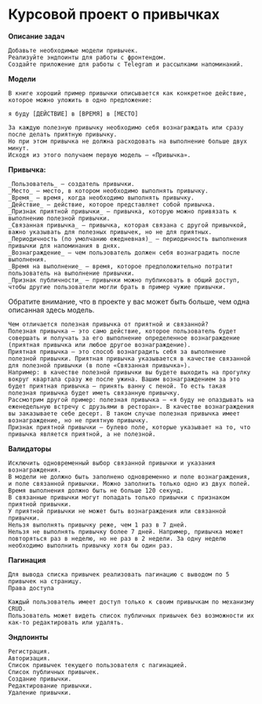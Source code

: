 # **Курсовой проект о привычках**

**Oписание задач**

    Добавьте необходимые модели привычек.
    Реализуйте эндпоинты для работы с фронтендом.
    Создайте приложение для работы с Telegram и рассылками напоминаний.

**Модели**

    В книге хороший пример привычки описывается как конкретное действие, которое можно уложить в одно предложение:

    я буду [ДЕЙСТВИЕ] в [ВРЕМЯ] в [МЕСТО]

    За каждую полезную привычку необходимо себя вознаграждать или сразу после делать приятную привычку. 
    Но при этом привычка не должна расходовать на выполнение больше двух минут. 
    Исходя из этого получаем первую модель — «Привычка».

**Привычка:**

    _Пользователь_ — создатель привычки.
    _Место_ — место, в котором необходимо выполнять привычку.
    _Время_ — время, когда необходимо выполнять привычку.
    _Действие_ — действие, которое представляет собой привычка.
    _Признак приятной привычки_ — привычка, которую можно привязать к выполнению полезной привычки.
    _Связанная привычка_ — привычка, которая связана с другой привычкой, важно указывать для полезных привычек, но не для приятных.
    _Периодичность (по умолчанию ежедневная)_ — периодичность выполнения привычки для напоминания в днях.
    _Вознаграждение_ — чем пользователь должен себя вознаградить после выполнения.
    _Время на выполнение_ — время, которое предположительно потратит пользователь на выполнение привычки.
    _Признак публичности_ — привычки можно публиковать в общий доступ, чтобы другие пользователи могли брать в пример чужие привычки.

Обратите внимание, что в проекте у вас может быть больше, чем одна описанная здесь модель.

    Чем отличается полезная привычка от приятной и связанной?
    Полезная привычка — это само действие, которое пользователь будет совершать и получать за его выполнение определенное вознаграждение (приятная привычка или любое другое вознаграждение).
    Приятная привычка — это способ вознаградить себя за выполнение полезной привычки. Приятная привычка указывается в качестве связанной для полезной привычки (в поле «Связанная привычка»).
    Например: в качестве полезной привычки вы будете выходить на прогулку вокруг квартала сразу же после ужина. Вашим вознаграждением за это будет приятная привычка — принять ванну с пеной. То есть такая полезная привычка будет иметь связанную привычку.
    Рассмотрим другой пример: полезная привычка — «я буду не опаздывать на еженедельную встречу с друзьями в ресторан». В качестве вознаграждения вы заказываете себе десерт. В таком случае полезная привычка имеет вознаграждение, но не приятную привычку.
    Признак приятной привычки — булево поле, которые указывает на то, что привычка является приятной, а не полезной.

**Валидаторы**

    Исключить одновременный выбор связанной привычки и указания вознаграждения.
    В модели не должно быть заполнено одновременно и поле вознаграждения, и поле связанной привычки. Можно заполнить только одно из двух полей.
    Время выполнения должно быть не больше 120 секунд.
    В связанные привычки могут попадать только привычки с признаком приятной привычки.
    У приятной привычки не может быть вознаграждения или связанной привычки.
    Нельзя выполнять привычку реже, чем 1 раз в 7 дней.
    Нельзя не выполнять привычку более 7 дней. Например, привычка может повторяться раз в неделю, но не раз в 2 недели. За одну неделю необходимо выполнить привычку хотя бы один раз.

**Пагинация**

    Для вывода списка привычек реализовать пагинацию с выводом по 5 привычек на страницу.
    Права доступа

    Каждый пользователь имеет доступ только к своим привычкам по механизму CRUD.
    Пользователь может видеть список публичных привычек без возможности их как-то редактировать или удалять.

**Эндпоинты**

    Регистрация.
    Авторизация.
    Список привычек текущего пользователя с пагинацией.
    Список публичных привычек.
    Создание привычки.
    Редактирование привычки.
    Удаление привычки.
